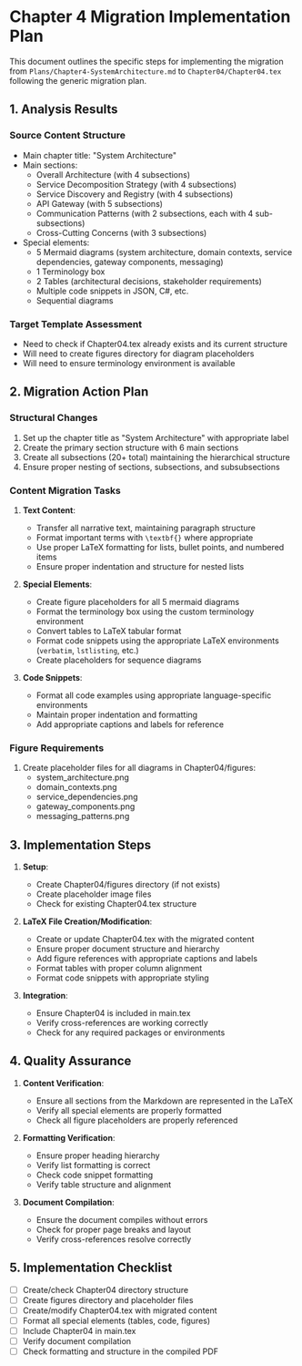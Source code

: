 # Chapter 4 Migration Implementation Plan

This document outlines the specific steps for implementing the migration from `Plans/Chapter4-SystemArchitecture.md` to `Chapter04/Chapter04.tex` following the generic migration plan.

## 1. Analysis Results

### Source Content Structure
- Main chapter title: "System Architecture"
- Main sections:
  - Overall Architecture (with 4 subsections)
  - Service Decomposition Strategy (with 4 subsections)
  - Service Discovery and Registry (with 4 subsections)
  - API Gateway (with 5 subsections)
  - Communication Patterns (with 2 subsections, each with 4 sub-subsections)
  - Cross-Cutting Concerns (with 3 subsections)
- Special elements: 
  - 5 Mermaid diagrams (system architecture, domain contexts, service dependencies, gateway components, messaging)
  - 1 Terminology box
  - 2 Tables (architectural decisions, stakeholder requirements)
  - Multiple code snippets in JSON, C#, etc.
  - Sequential diagrams

### Target Template Assessment
- Need to check if Chapter04.tex already exists and its current structure
- Will need to create figures directory for diagram placeholders
- Will need to ensure terminology environment is available

## 2. Migration Action Plan

### Structural Changes
1. Set up the chapter title as "System Architecture" with appropriate label
2. Create the primary section structure with 6 main sections
3. Create all subsections (20+ total) maintaining the hierarchical structure
4. Ensure proper nesting of sections, subsections, and subsubsections

### Content Migration Tasks
1. **Text Content**:
   - Transfer all narrative text, maintaining paragraph structure
   - Format important terms with `\textbf{}` where appropriate
   - Use proper LaTeX formatting for lists, bullet points, and numbered items
   - Ensure proper indentation and structure for nested lists

2. **Special Elements**:
   - Create figure placeholders for all 5 mermaid diagrams
   - Format the terminology box using the custom terminology environment
   - Convert tables to LaTeX tabular format
   - Format code snippets using the appropriate LaTeX environments (`verbatim`, `lstlisting`, etc.)
   - Create placeholders for sequence diagrams

3. **Code Snippets**:
   - Format all code examples using appropriate language-specific environments
   - Maintain proper indentation and formatting
   - Add appropriate captions and labels for reference

### Figure Requirements
1. Create placeholder files for all diagrams in Chapter04/figures:
   - system_architecture.png
   - domain_contexts.png
   - service_dependencies.png
   - gateway_components.png 
   - messaging_patterns.png

## 3. Implementation Steps

1. **Setup**:
   - Create Chapter04/figures directory (if not exists)
   - Create placeholder image files
   - Check for existing Chapter04.tex structure

2. **LaTeX File Creation/Modification**:
   - Create or update Chapter04.tex with the migrated content
   - Ensure proper document structure and hierarchy
   - Add figure references with appropriate captions and labels
   - Format tables with proper column alignment
   - Format code snippets with appropriate styling

3. **Integration**:
   - Ensure Chapter04 is included in main.tex
   - Verify cross-references are working correctly
   - Check for any required packages or environments

## 4. Quality Assurance

1. **Content Verification**:
   - Ensure all sections from the Markdown are represented in the LaTeX
   - Verify all special elements are properly formatted
   - Check all figure placeholders are properly referenced

2. **Formatting Verification**:
   - Ensure proper heading hierarchy
   - Verify list formatting is correct
   - Check code snippet formatting
   - Verify table structure and alignment

3. **Document Compilation**:
   - Ensure the document compiles without errors
   - Check for proper page breaks and layout
   - Verify cross-references resolve correctly

## 5. Implementation Checklist

- [ ] Create/check Chapter04 directory structure
- [ ] Create figures directory and placeholder files
- [ ] Create/modify Chapter04.tex with migrated content
- [ ] Format all special elements (tables, code, figures)
- [ ] Include Chapter04 in main.tex
- [ ] Verify document compilation
- [ ] Check formatting and structure in the compiled PDF 